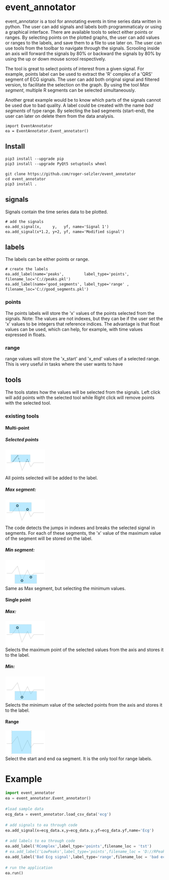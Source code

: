 # event_annotator

event_annotator is a tool for annotating events in time series data written in python. The user can add signals and labels both programmaticaly or using a graphical interface. 
There are available tools to select either points or ranges. By selecting points on the plotted graphs, the user can add values or ranges to the labels, and save them to a file to use later on. The user can use tools from the toolbar to navigate through the signals. Scrooling inside an axis will forward the signals by 80% or backward the signals by 80% by using the up or down mouse scrool respectively.

The tool is great to select points of interest from a given signal. For example, points label can be used to extract the 'R' complex of a 'QRS' segment of ECG signals. The user can add both original signal and filtered version, to facilitate the selection on the graph. By using the tool *Max segment*, multiple R segments can be selected simultaneously.

Another great example would be to know which parts of the signals cannot be used due to bad quality. A label could be created with the name *bad segments* of type range. By selecting the bad segments (start-end), the user can later on delete them from the data analysis.
```
import EventAnnotator
ea = EventAnnotator.Event_annotator()
```

## Install
```
pip3 install --upgrade pip
pip3 install --upgrade PyQt5 setuptools wheel

git clone https://github.com/roger-selzler/event_annotator
cd event_annotator
pip3 install .
```

## signals
Signals contain the time series data to be plotted. 

```
# add the signals
ea.add_signal(x,     y,   yf, name='Signal 1')
ea.add_signal(x*1.2, y+2, yf, name='Modified signal')
```

## labels
The labels can be either points or range.

```
# create the labels
ea.add_label(name='peaks',         label_type='points', filename_loc='C://peaks.pkl')
ea.add_label(name='good_segments', label_type='range' , filename_loc='C://good_segments.pkl')
```

### points
The points labels will store the 'x' values of the points selected from the signals. Note: The values are not indexes, but they can be if the user set the 'x' values to be integers that reference indices. The advantage is that float values can be used, which can help, for example, with time values expressed in floats. 

### range
range values will store the 'x_start' and 'x_end' values of a selected range. This is very useful in tasks where the user wants to have 

## tools
The tools states how the values will be selected from the signals. Left click will add points with the selected tool while Right click will remove points with the selected tool.

### existing tools

#### Multi-point
##### Selected points
<div><img src="https://github.com/roger-selzler/event_annotator/blob/master/images/ea_selected_points.png" width="25%"></div>
All points selected will be added to the label.

##### Max segment:
<div><img src="https://github.com/roger-selzler/event_annotator/blob/master/images/ea_max_segment.png" width="25%"></div>
The code detects the jumps in indexes and breaks the selected signal in segments. For each of these segments, the 'x' value of the maximum value of the segment will be stored on the label.

##### Min segment: 
<div><img src="https://github.com/roger-selzler/event_annotator/blob/master/images/ea_min_segment.png" width="25%"></div>
Same as Max segment, but selecting the minimum values.

#### Single point
##### Max:
<div><img src="https://github.com/roger-selzler/event_annotator/blob/master/images/ea_max.png" width="25%"></div>
Selects the maximum point of the selected values from the axis and stores it to the label.

##### Min:
<div><img src="https://github.com/roger-selzler/event_annotator/blob/master/images/ea_min.png" width="25%"></div>
Selects the minimum value of the selected points from the axis and stores it to the label.

#### Range
<div><img src="https://github.com/roger-selzler/event_annotator/blob/master/images/ea_range.png" width="25%"></div>
Select the start and end oa segment. It is the only tool for range labels.

# Example
```python
import event_annotator
ea = event_annotator.Event_annotator()

#load sample data
ecg_data = event_annotator.load_csv_data('ecg')

# add signals to ea through code
ea.add_signal(x=ecg_data.x,y=ecg_data.y,yf=ecg_data.yf,name='Ecg')

# add labels to ea through code
ea.add_label('RComplex',label_type='points',filename_loc = 'tst')
# ea.add_label('LowPeaks',label_type='points',filename_loc = 'D://RPeaksFilenameTst2') 
ea.add_label('Bad Ecg signal',label_type='range',filename_loc = 'bad ecg segment')

# run the application
ea.run()

```

